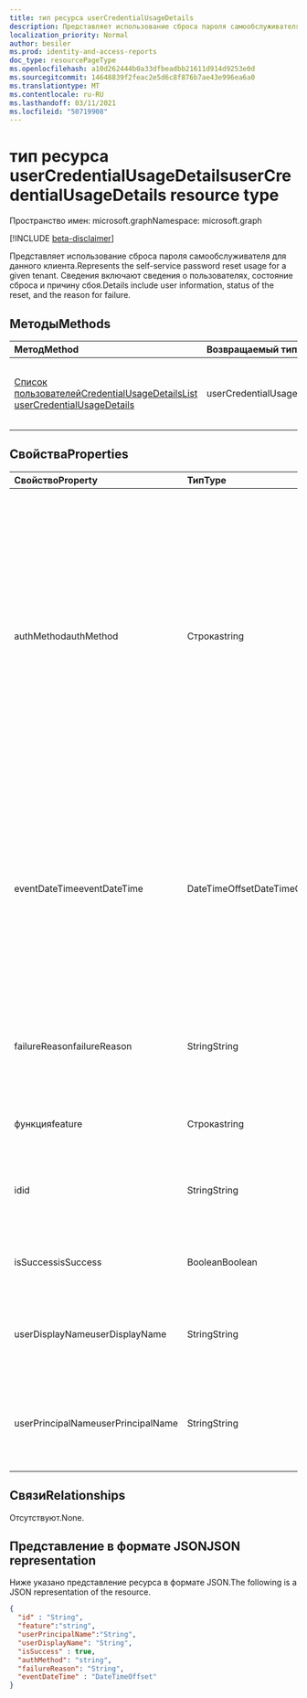 ```yaml
---
title: тип ресурса userCredentialUsageDetails
description: Представляет использование сброса пароля самообслуживателя для данного клиента.
localization_priority: Normal
author: besiler
ms.prod: identity-and-access-reports
doc_type: resourcePageType
ms.openlocfilehash: a10d262444b0a33dfbeadbb21611d914d9253e0d
ms.sourcegitcommit: 14648839f2feac2e5d6c8f876b7ae43e996ea6a0
ms.translationtype: MT
ms.contentlocale: ru-RU
ms.lasthandoff: 03/11/2021
ms.locfileid: "50719908"
---
```

# <a name="usercredentialusagedetails-resource-type"></a><span data-ttu-id="699de-103">тип ресурса userCredentialUsageDetails</span><span class="sxs-lookup"><span data-stu-id="699de-103">userCredentialUsageDetails resource type</span></span>

<span data-ttu-id="699de-104">Пространство имен: microsoft.graph</span><span class="sxs-lookup"><span data-stu-id="699de-104">Namespace: microsoft.graph</span></span>

[!INCLUDE [beta-disclaimer](../../includes/beta-disclaimer.md)]

<span data-ttu-id="699de-105">Представляет использование сброса пароля самообслуживателя для данного клиента.</span><span class="sxs-lookup"><span data-stu-id="699de-105">Represents the self-service password reset usage for a given tenant.</span></span> <span data-ttu-id="699de-106">Сведения включают сведения о пользователях, состояние сброса и причину сбоя.</span><span class="sxs-lookup"><span data-stu-id="699de-106">Details include user information, status of the reset, and the reason for failure.</span></span>

## <a name="methods"></a><span data-ttu-id="699de-107">Методы</span><span class="sxs-lookup"><span data-stu-id="699de-107">Methods</span></span>

| <span data-ttu-id="699de-108">Метод</span><span class="sxs-lookup"><span data-stu-id="699de-108">Method</span></span>       | <span data-ttu-id="699de-109">Возвращаемый тип</span><span class="sxs-lookup"><span data-stu-id="699de-109">Return Type</span></span> | <span data-ttu-id="699de-110">Описание</span><span class="sxs-lookup"><span data-stu-id="699de-110">Description</span></span> |
|:-------------|:------------|:------------|
| [<span data-ttu-id="699de-111">Список пользователейCredentialUsageDetails</span><span class="sxs-lookup"><span data-stu-id="699de-111">List userCredentialUsageDetails</span></span>](../api/reportroot-list-usercredentialusagedetails.md) | <span data-ttu-id="699de-112">userCredentialUsageDetails</span><span class="sxs-lookup"><span data-stu-id="699de-112">userCredentialUsageDetails</span></span> | <span data-ttu-id="699de-113">Чтение свойств и связей объекта userCredentialUsageDetails.</span><span class="sxs-lookup"><span data-stu-id="699de-113">Read properties and relationships of a userCredentialUsageDetails object.</span></span> |

## <a name="properties"></a><span data-ttu-id="699de-114">Свойства</span><span class="sxs-lookup"><span data-stu-id="699de-114">Properties</span></span>

| <span data-ttu-id="699de-115">Свойство</span><span class="sxs-lookup"><span data-stu-id="699de-115">Property</span></span>     | <span data-ttu-id="699de-116">Тип</span><span class="sxs-lookup"><span data-stu-id="699de-116">Type</span></span>        | <span data-ttu-id="699de-117">Описание</span><span class="sxs-lookup"><span data-stu-id="699de-117">Description</span></span> |
|:-------------|:------------|:------------|
| <span data-ttu-id="699de-118">authMethod</span><span class="sxs-lookup"><span data-stu-id="699de-118">authMethod</span></span> | <span data-ttu-id="699de-119">Строка</span><span class="sxs-lookup"><span data-stu-id="699de-119">string</span></span> | <span data-ttu-id="699de-120">Представляет метод проверки подлинности, используемый пользователем.</span><span class="sxs-lookup"><span data-stu-id="699de-120">Represents the authentication method that the user used.</span></span> <span data-ttu-id="699de-121">Возможные значения: , , , , (только используется для самообслуживки сброс `email` `mobileSMS` `mobileCall` `officePhone` `securityQuestion` пароля), `appNotification` , и `appCode` `alternateMobileCall` (поддерживается только в регистрации).</span><span class="sxs-lookup"><span data-stu-id="699de-121">Possible values are: `email`, `mobileSMS`, `mobileCall`, `officePhone`, `securityQuestion` (only used for self-service password reset), `appNotification`, `appCode`, and `alternateMobileCall` (supported only in registration).</span></span> |
| <span data-ttu-id="699de-122">eventDateTime</span><span class="sxs-lookup"><span data-stu-id="699de-122">eventDateTime</span></span> | <span data-ttu-id="699de-123">DateTimeOffset</span><span class="sxs-lookup"><span data-stu-id="699de-123">DateTimeOffset</span></span> | <span data-ttu-id="699de-124">Тип Timestamp представляет сведения о времени и дате с использованием формата ISO 8601 (всегда применяется формат UTC).</span><span class="sxs-lookup"><span data-stu-id="699de-124">The Timestamp type represents date and time information using ISO 8601 format and is always in UTC time.</span></span> <span data-ttu-id="699de-125">Например, значение полуночи 1 января 2014 г. в формате UTC: `2014-01-01T00:00:00Z`.</span><span class="sxs-lookup"><span data-stu-id="699de-125">For example, midnight UTC on Jan 1, 2014 is `2014-01-01T00:00:00Z`.</span></span> |
| <span data-ttu-id="699de-126">failureReason</span><span class="sxs-lookup"><span data-stu-id="699de-126">failureReason</span></span> | <span data-ttu-id="699de-127">String</span><span class="sxs-lookup"><span data-stu-id="699de-127">String</span></span> | <span data-ttu-id="699de-128">Предоставляет причину сбоя для соответствующего рабочего процесса сброса или регистрации.</span><span class="sxs-lookup"><span data-stu-id="699de-128">Provides the failure reason for the corresponding reset or registration workflow.</span></span> |
| <span data-ttu-id="699de-129">функция</span><span class="sxs-lookup"><span data-stu-id="699de-129">feature</span></span> | <span data-ttu-id="699de-130">Строка</span><span class="sxs-lookup"><span data-stu-id="699de-130">string</span></span> | <span data-ttu-id="699de-131">Возможные значения: `registration` и `reset` .</span><span class="sxs-lookup"><span data-stu-id="699de-131">Possible values are: `registration` and `reset`.</span></span> |
| <span data-ttu-id="699de-132">id</span><span class="sxs-lookup"><span data-stu-id="699de-132">id</span></span> | <span data-ttu-id="699de-133">String</span><span class="sxs-lookup"><span data-stu-id="699de-133">String</span></span> | <span data-ttu-id="699de-134">Только для чтения.</span><span class="sxs-lookup"><span data-stu-id="699de-134">Read-only.</span></span> <span data-ttu-id="699de-135">Уникальный идентификатор для этого действия.</span><span class="sxs-lookup"><span data-stu-id="699de-135">The unique identifier for the activity.</span></span> <span data-ttu-id="699de-136">Только для чтения.</span><span class="sxs-lookup"><span data-stu-id="699de-136">Read-only.</span></span>|
| <span data-ttu-id="699de-137">isSuccess</span><span class="sxs-lookup"><span data-stu-id="699de-137">isSuccess</span></span> | <span data-ttu-id="699de-138">Boolean</span><span class="sxs-lookup"><span data-stu-id="699de-138">Boolean</span></span> | <span data-ttu-id="699de-139">Указывает на успешность или сбой рабочего процесса.</span><span class="sxs-lookup"><span data-stu-id="699de-139">Indicates success or failure of the workflow.</span></span> |
| <span data-ttu-id="699de-140">userDisplayName</span><span class="sxs-lookup"><span data-stu-id="699de-140">userDisplayName</span></span> | <span data-ttu-id="699de-141">String</span><span class="sxs-lookup"><span data-stu-id="699de-141">String</span></span> | <span data-ttu-id="699de-142">Имя пользователя, который выполняет рабочий процесс сброса или регистрации.</span><span class="sxs-lookup"><span data-stu-id="699de-142">User name of the user performing the reset or registration workflow.</span></span> |
| <span data-ttu-id="699de-143">userPrincipalName</span><span class="sxs-lookup"><span data-stu-id="699de-143">userPrincipalName</span></span> | <span data-ttu-id="699de-144">String</span><span class="sxs-lookup"><span data-stu-id="699de-144">String</span></span> | <span data-ttu-id="699de-145">Основное имя пользователя, который выполняет рабочий процесс сброса или регистрации.</span><span class="sxs-lookup"><span data-stu-id="699de-145">User principal name of the user performing the reset or registration workflow.</span></span> |

## <a name="relationships"></a><span data-ttu-id="699de-146">Связи</span><span class="sxs-lookup"><span data-stu-id="699de-146">Relationships</span></span>

<span data-ttu-id="699de-147">Отсутствуют.</span><span class="sxs-lookup"><span data-stu-id="699de-147">None.</span></span>

## <a name="json-representation"></a><span data-ttu-id="699de-148">Представление в формате JSON</span><span class="sxs-lookup"><span data-stu-id="699de-148">JSON representation</span></span>

<span data-ttu-id="699de-149">Ниже указано представление ресурса в формате JSON.</span><span class="sxs-lookup"><span data-stu-id="699de-149">The following is a JSON representation of the resource.</span></span>

<!-- {
  "blockType": "resource",
  "optionalProperties": [

  ],
  "@odata.type": "microsoft.graph.userCredentialUsageDetails",
  "keyProperty": "id"
}-->

```json
{
  "id" : "String",
  "feature":"string",
  "userPrincipalName":"String",
  "userDisplayName": "String",
  "isSuccess" : true,
  "authMethod": "string",
  "failureReason": "String",
  "eventDateTime" : "DateTimeOffset"
}
```

<!-- uuid: 16cd6b66-4b1a-43a1-adaf-3a886856ed98
2019-02-04 14:57:30 UTC -->
<!-- {
  "type": "#page.annotation",
  "description": "userCredentialUsageDetails resource",
  "keywords": "",
  "section": "documentation",
  "tocPath": ""
}-->

